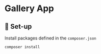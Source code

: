 # Gallery App
## 🔌 Set-up
Install packages defined in the `composer.json`
```bash
composer install
```